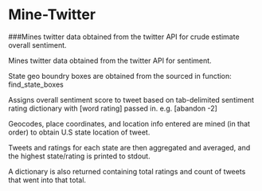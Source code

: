 Mine-Twitter
============

###Mines twitter data obtained from the twitter API for crude estimate overall sentiment.

Mines twitter data obtained from the twitter API for sentiment.

State geo boundry boxes are obtained from the sourced in function: find_state_boxes

Assigns overall sentiment score to tweet based on tab-delimited sentiment rating dictionary with [word    rating] passed in. e.g. [abandon	-2]

Geocodes, place coordinates, and location info entered are mined (in that order) to obtain U.S state location of tweet.

Tweets and ratings for each state are then aggregated and averaged, and the highest state/rating is printed to stdout.

A dictionary is also returned containing total ratings and count of tweets that went into that total.

